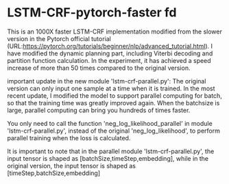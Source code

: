 # LSTM-CRF-pytorch-faster fd

This is an 1000X faster LSTM-CRF implementation modified from the slower version in the Pytorch official tutorial   (URL:https://pytorch.org/tutorials/beginner/nlp/advanced_tutorial.html). I have modified the dynamic planning part, including Viterbi decoding and partition function calculation. In the experiment, it has achieved a speed increase of more than 50 times compared to the original version.

important update in the new module 'lstm-crf-parallel.py':
The original version can only input one sample at a time when it is trained. In the most recent update, I modified the model to support parallel computing for batch, so that the training time was greatly improved again. When the batchsize is large, parallel computing can bring you hundreds of times faster.

You only need to call the function 'neg_log_likelihood_parallel' in module 'lstm-crf-parallel.py', instead of the original 'neg_log_likelihood', to perform parallel training when the loss is calculated. 

It is important to note that in the parallel module 'lstm-crf-parallel.py', the input tensor is shaped as [batchSize,timeStep,embedding], while in the original version, the input tensor is shaped as [timeStep,batchSize,embedding]
